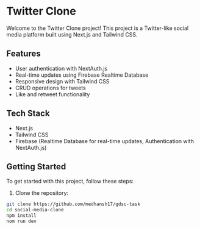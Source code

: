 # Twitter Clone

Welcome to the Twitter Clone project! This project is a Twitter-like social media platform built using Next.js and Tailwind CSS.

## Features

- User authentication with NextAuth.js
- Real-time updates using Firebase Realtime Database
- Responsive design with Tailwind CSS
- CRUD operations for tweets
- Like and retweet functionality

## Tech Stack

- Next.js
- Tailwind CSS
- Firebase (Realtime Database for real-time updates, Authentication with NextAuth.js)

## Getting Started

To get started with this project, follow these steps:

1. Clone the repository:

```bash
git clone https://github.com/medhansh17/gdsc-task
cd social-media-clone
npm install
nom run dev
```
